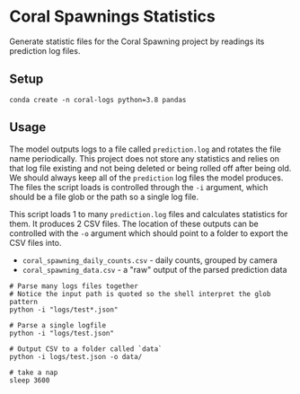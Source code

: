 # Coral Spawnings Statistics

Generate statistic files for the Coral Spawning project by readings its prediction log files.

## Setup

```
conda create -n coral-logs python=3.8 pandas
```

## Usage

The model outputs logs to a file called `prediction.log` and rotates the file name periodically. This project does not store any statistics and relies on that log file existing and not being deleted or being rolled off after being old. We should always keep all of the `prediction` log files the model produces. The files the script loads is controlled through the `-i` argument, which should be a file glob or the path so a single log file.

This script loads 1 to many `prediction.log` files and calculates statistics for them. It produces 2 CSV files. The location of these outputs can be controlled with the `-o` argument which should point to a folder to export the CSV files into.

* `coral_spawning_daily_counts.csv` - daily counts, grouped by camera
* `coral_spawning_data.csv` - a "raw" output of the parsed prediction data

```
# Parse many logs files together
# Notice the input path is quoted so the shell interpret the glob pattern
python -i "logs/test*.json"

# Parse a single logfile
python -i "logs/test.json"

# Output CSV to a folder called `data`
python -i logs/test.json -o data/

# take a nap
sleep 3600
```
